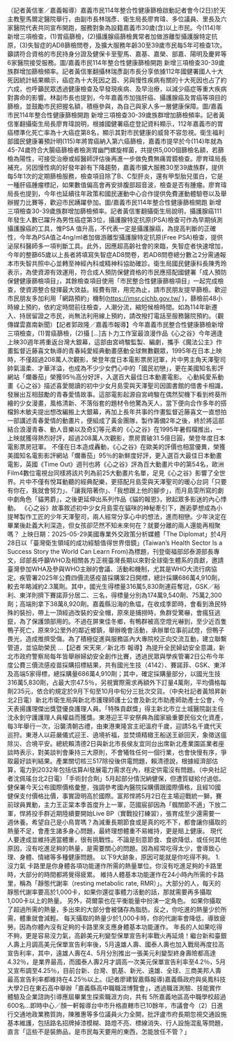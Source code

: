 （記者黃信峯／嘉義報導）嘉義市民114年整合性健康篩檢啟動記者會今(2日)於天主教聖馬爾定醫院舉行，由副市長林瑞彥、衛生局長廖育瑋、多位議員、里長及六家醫院代表共同宣布開跑，服務對象為設籍嘉義市30歲(含)以上市民。今(114)年新增三項檢查，(1)胃癌篩檢，(2)攝護腺癌篩檢異常者加做游離型攝護腺特定抗原，(3)失智症的AD8篩檢問卷，及擴大服務年齡30至39歲市民每5年可檢查1次。籲請符合資格的市民持身分證及健保卡至聖馬、嘉基、嘉榮、部嘉、陽明及慶昇等6家醫院接受服務。圖/嘉義市民114年整合性健康篩檢開跑 新增三項檢查30-39歲族群增加篩檢頻率。記者黃信峯翻攝林瑞彥副市長分享依據112年國健署國人十大死因統計結果顯示，癌症為十大死因之首、另與慢性疾病有關的十大死因也占了約六成，也呼籲民眾透過健康檢查及早發現疾病、及早治療，以減少癌症等重大疾病對壽命的影響。林副市長也提到，今年嘉義市加強肝癌、攝護腺癌及胃癌等項目的篩檢，並鼓勵市民把握名額，積極參與，為自己與家人多一層健康保障。圖/嘉義市民114年整合性健康篩檢開跑 新增三項檢查30-39歲族群增加篩檢頻率。記者黃信峯翻攝衛生局長廖育瑋說明，根據國健署癌症登記資料顯示，112年嘉義市的胃癌標準化死亡率為十大癌症第8名，顯示其對市民健康的威脅不容忽視。衛生福利部國民健康署預計明(115)年將胃癌納入第六癌篩檢，嘉義市提早於今(114)年就為45-74歲符合大腸癌篩檢者檢測胃幽門螺旋桿菌，共提供5,000個篩檢名額，若篩檢為陽性，可接受治療或經醫師評估後再進一步做免費無痛胃鏡檢查。廖育瑋局長補充，另因慢性病的好發年齡有下降趨勢，嘉義市擴大服務30至39歲族群，提供每5年1次的定期篩檢服務，檢查項目除了B、C型肝炎，還有甲型胎兒蛋白，它是一種肝癌腫瘤標記，如果數值偏高會再安排腹部超音波，檢查是否有腫瘤。廖育瑋局長也提到，今年也延續往年政策和國民運動中心合作提供免費運動體驗卷以及舉辦握力比賽等，歡迎市民踴躍參加。圖/嘉義市民114年整合性健康篩檢開跑 新增三項檢查30-39歲族群增加篩檢頻率。記者黃信峯翻攝衛生局說明，攝護腺癌111年發生人數已躍升為男性癌症第3位，攝護腺特定抗原(PSA)檢查可作為早期偵測攝護腺癌的工具，惟PSA 值升高，不代表一定是攝護腺癌，為提高判斷的正確性，今年為PSA值≧4ng/ml者加做游離型攝護腺特定抗原(Free PSA)檢查，提供泌尿科醫師多一項判斷工具。此外，因應超高齡社會的來臨，失智症者快速增加，今年的整篩65歲以上長者將填寫失智症AD8問卷，若AD8問卷總分數≧2分需通報本市失智共照中心並轉至神經內科或精神科協助確診。衛生局國民健康科長陳秀玲表示，為使資源有效運用，符合成人預防保健資格的市民應搭配國健署「成人預防保健健康篩檢項目」，其餘檢查項目使用「市民整合性健康篩檢項目」一起完成檢查，使資源整合發揮最大效益。經費有限，用完為止，請市民朋友提早篩檢。歡迎市民朋友多加利用「網路預約」機制(https://imsr.cichb.gov.tw/ )，篩檢前48小時線上預約，依約定時間前往檢查，人潮分流，縮短候檢時間。如為114年新遷入、持居留證之市民，尚無法利用線上預約，請改撥打電話至服務醫院預約。（觀傳媒雲嘉南新聞）【記者郭政隆／嘉義市報導】今年嘉義市民整合性健康篩檢新增三項檢查，(1)胃癌篩檢，(2)攝 […]吉卜力工作室最浪漫作品《心之谷》今年適逢上映30週年將重返台灣大銀幕，這部由宮﨑駿監製、編劇，攜手《魔法公主》作畫監督近藤喜文執導的青春純愛經典動畫感動全球無數觀眾，1995年在日本上映時，不僅超過208萬人次觀影，榮登年度日本電影票房冠軍，片中男主角天澤聖司帥氣溫柔、才華洋溢，也成為不少少女們心中的「國民初戀」，更在美國知名影評網站「爛番茄」榮獲95％高分好評，入選百大最佳日本動畫電影。 心動純愛系動畫《心之谷》描述喜愛閱讀的初中少女月島雯與天澤聖司因圖書館的借書卡相識，發展出互相鼓勵的青春愛情故事。這部電影起源自宮﨑駿在偶然契機下看到柊葵所繪的少女漫畫，風格清新、不落俗套的題材令他驚為天人，當下便向合作多年的搭檔鈴木敏夫提出想改編搬上大銀幕，再加上長年共事的作畫監督近藤喜文一直想拍一部講述青春愛情的動畫片，便組成了黃金團隊，製作籌備2年之後，終於將這部結合浪漫青春、動人音樂以及奇幻等元素的《心之谷》在1995年暑假檔推出，一上映就獲得熱烈好評，超過208萬人次觀影，票房賣破31.5億日圓，榮登年度日本電影票房冠軍。 不僅在日本造成轟動，《心之谷》在歐美的評價也相當優異，榮獲美國知名電影影評網站「爛番茄」95％的新鮮度好評，更入選百大最佳日本動畫電影，英國《Time Out》週刊也將《心之谷》評為百大動畫片中的第54名，歐洲Film4數位電視台同樣將該片列為前25大動畫片名單，足見《心之谷》影響了全世界。片中不僅有悅耳動聽的經典配樂，更搭配月島雯與天澤聖司的暖心台詞「只要有你在，我就會努力」、「讓我陪著你」、「我想跟上他的腳步」，而月島雯所寫的劇中劇角色「貓男爵」，之後更延伸出系列作品《貓的報恩》，掀起眾多影迷的內心悸動。 《心之谷》故事敘述初中少女月島雯在貓咪的神秘牽引下，邂逅夢想成為小提琴製作工匠的少年天澤聖司，兩人經常分享心中的想法，進而相戀。少年決定在畢業後赴義大利深造，但女孩卻茫然不知未來何在？就要分離的兩人還能再相聚嗎？ 上映日期：2025-05-29美國專業外交政策分析媒體「The Diplomat」於4月28日以「臺灣衛生領域的成功經驗值得世界借鏡」(Taiwan’s Health Sector Is a Success Story the World Can Learn From)為標題，刊登衛福部邱泰源部長專文，邱部長呼籲WHO及相關各方正視臺灣長期以來對全球衛生體系的貢獻，邀請臺灣參加WHA及參與WHO主辦的會議、活動和機制，尤其是WHO大流行病協定。疾管署2025年公費四價流感疫苗採購案2日開標，總計採購686萬4,910劑，較去年略減約2.3萬劑。其中，國光生得標量316萬5,830劑連莊奪冠，GSK／裕利、東洋則擠下賽諾菲分居二、三名，得標量分別為174萬9,540劑、75萬2,300劑；高端則拿下38萬8,920劑。嘉義縣沿海的魚塭，在收成季節時，會看到漁民特殊的裝扮，帶上一頂經過改裝的安全帽，原來是捕撈時，魚群受驚嚇，會瘋狂逃竄，為了保護頭部用的。不過在屏東佳冬鄉，有鴨群被高空燈光嚇到，至少近百隻鴨子死亡，原來9公里外的鄰近鄉鎮，舉辦晚會活動，承辦單位事前試燈，但鴨子畏光，造成推擠受傷。為了積極促進與服務區內大專院校正向交流互動，建立聯繫管道，並協助榮民 ...【記者 宋天來／新北市 報導】為提升全民婦幼安全意識，新北市政府警察局每年皆舉辦婦幼安全創作比賽，透過民眾與學疾管署2日公布今年度公費三價流感疫苗採購招標結果，共有國光生技（4142）、賽諾菲、GSK、東洋及高端5家得標，總採購量686萬4,910劑；其中，確定採購量部分，以國光生技316萬5,830劑，占最大宗47.5％，另視實際需求再額外下訂量4萬劑，平均價格每劑235元，依合約規定於9月下旬至10月中旬分三批次交貨。（中央社記者黃旭昇新北2日電）新北市衛生局與新北市護理師護士公會及新北市助產師助產士公會，今天表揚護理傑出獎暨優良護理人員。「特殊貢獻獎」得主新北市立土城醫院副主任沈永釗守護護理人員權益而獲獎。東港迎王平安祭典為國家級重要民俗文化資產，每3年舉行一次，沿襲清朝古禮，由東港東隆宮主祀溫府千歲，迎請5名千歲代天巡狩。東港人以莊嚴儀式迎王、遶境祈福，並焚燒精緻王船送王爺回天，象徵送瘟除災、合境平安。總統賴清德2日與新北市長侯友宜同台出席新北產業園區業者座談時表示，對美談判會秉持三大原則，不會犧牲任何一個行業，也會快慢有序，爭取最好談判結果。產業關切核三517除役後供電問題，賴清德說，根據經濟部估算，電力到2032年包括估算AI發展電力需求在內，穩定供電沒有問題。（中央社記者沈佩瑤台北2日電）「手術封合劑」5月起部分情況納健保，但遭質疑給付過低。健保署今天公布國際價格彙整，強調參考國內醫院採購價跟國際價格，且經10國健保支付價格比價，事實證明高於國際。富邦悍將5月2日在主場迎戰統一獅，賽前球員異動，主力王正棠本季首度升上一軍，范國宸卻因為「髖關節不適」下放二軍，悍將投手群近期陸續要開始Live BP（實戰投打練習），張育成至少還需要一週休養。希望自己是小鳥胃嗎？為減重長期節食或是真的吃不下，都會讓你攝取的熱量不足，會產生諸多身心問題，最終理想體重不易維持，更是賠上健康。 現代人要達成並維持適當體重，很有挑戰性。不論是刻意節食、食欲降低，或任何其他原因，沒有吃進足夠的熱量，是需要關心的問題。因為經常吃得太少，會導致心理、身體、情緒等多種健康問題。 以下9大跡象，原因可能就是你吃得不夠。 1. 沒力氣 卡路里是你身體各項功能運作所需的熱量單位。你沒有吃進足夠的卡路里時，大部分的時間都將覺得疲累。 維持人體基本功能運作在24小時內所需的卡路里，稱為「靜態代謝率（resting metabolic rate, RMR）」。大部分的人，每天的靜態代謝率要高於1,000卡，如果你還從事體力活動的話，那就需要再多攝取1,000卡以上的熱量。 另外，荷爾蒙也在平衡能量中扮演一定角色。 如果你攝取了超過所需的熱量，多出來的大部分會被儲存為脂肪。反之，你吃進的熱量少於所需，體重就會減輕。 每天攝取的熱量少於1,000卡時，你的代謝率會降低，導致疲勞。因為你體內沒有足夠的卡路里來支應身體基本功能運作。 年長的人如果吃得不夠，更是容易沒力氣，高齡美元利變型保單宣告利率戰火再延燒！繼台新和臺銀人壽上月調高美元保單宣告利率後，5月遠雄人壽、國泰人壽也加入戰局再度拉高宣告利率，其中，遠雄人壽在4、5月分別推出一張美元利變型終身壽險都高達4.32％，是業界最高，而國泰人壽2月才調高一次美元保單宣告利率至4.2％，5月又宣布調至4.25％，目前台新、台灣、凱基、新光、遠雄、全球、三商美邦人壽最高宣告利率都維持在4.25％以上。(記者廖建智嘉縣報導)嘉義縣政府與吳鳳科技大學2日在東石高中舉辦「嘉義縣高中職職涯博覽會」，透過職涯測驗、技能實作體驗及企業諮詢引導應屆畢業生探索職涯方向，共有 5所嘉義地區高中職學校超過600名...即時中心／顏一軒報導台中市升格直轄市已10餘年，市議會今（2）日進行交通地政業務質詢，陳雅惠等多位議員火力全開，批評盧市府長期忽視交通設施基本維護，包括路名招牌掉漆模糊、路燈不亮、標線消失、行人設施混亂等問題，直言「這些不是裝飾品，是市民每天要用的東西，怎能放任不管？」